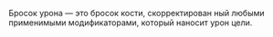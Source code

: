 Бросок урона — это бросок кости, скорректирован ный любыми применимыми модификаторами, который наносит урон цели.